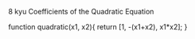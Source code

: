 8 kyu
Coefficients of the Quadratic Equation

function quadratic(x1, x2){
return [1, -(x1+x2), x1*x2];
}
